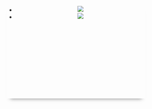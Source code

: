 <script src="https://cdnjs.cloudflare.com/ajax/libs/jquery/3.1.1/jquery.js"></script>
<link rel="stylesheet" href="https://cdnjs.cloudflare.com/ajax/libs/ResponsiveSlides.js/1.53/responsiveslides.min.css">
<script src="https://cdnjs.cloudflare.com/ajax/libs/ResponsiveSlides.js/1.53/responsiveslides.min.js"></script>
<script type="text/javascript">
  $(function() {
    $(".slide").responsiveSlides({
      auto    : true,
      pause   : true,
      speed   : 500,
      timeout : 4000
    });
  });
</script>

<div align="center">
  <ul class="slide" style="width: 350px; height: 250px; box-shadow: 0 10px 10px -10px #777">
    <li><img src="http://minetest.wiki.fc2.com/image/screenshot_1.png"></li>
    <li><img src="http://minetest.wiki.fc2.com/image/screenshot_2.png"></li>
  </ul>
</div>
